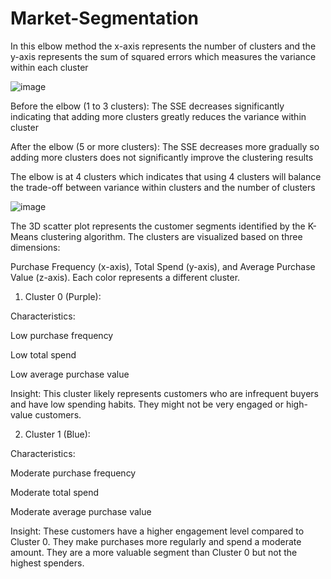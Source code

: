 # Market-Segmentation

In this elbow method the x-axis represents the number of clusters and the y-axis represents the sum of squared errors which measures the variance within each cluster


![image](https://github.com/1exedra/Market-Segmentation/assets/171572078/7a1623ec-cffd-4320-86bd-d9988e0be237)

Before the elbow (1 to 3 clusters): The SSE decreases significantly indicating that adding more clusters greatly reduces the variance within cluster

After the elbow (5 or more clusters): The SSE decreases more gradually so adding more clusters does not significantly improve the clustering results

The elbow is at 4 clusters which indicates that using 4 clusters will balance the trade-off between variance within clusters and the number of clusters

![image](https://github.com/1exedra/Market-Segmentation/assets/171572078/3183bcff-a3d5-4503-8529-5a862eae53fc)


The 3D scatter plot represents the customer segments identified by the K-Means clustering algorithm. The clusters are visualized based on three dimensions:

Purchase Frequency (x-axis), Total Spend (y-axis), and Average Purchase Value (z-axis). Each color represents a different cluster.

1. Cluster 0 (Purple):

Characteristics:


Low purchase frequency

Low total spend

Low average purchase value

Insight: This cluster likely represents customers who are infrequent buyers and have low spending habits. They might not be very engaged or high-value customers.

2. Cluster 1 (Blue):

Characteristics:


Moderate purchase frequency

Moderate total spend

Moderate average purchase value

Insight: These customers have a higher engagement level compared to Cluster 0. They make purchases more regularly and spend a moderate amount. They are a more valuable segment than Cluster 0 but not the highest spenders.


